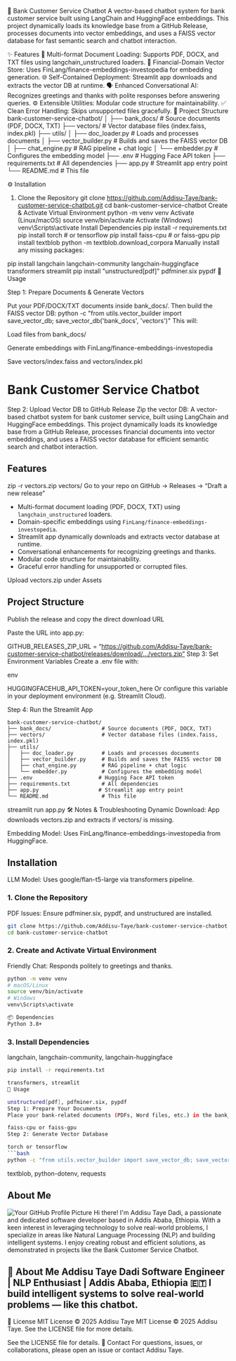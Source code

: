 🏦 Bank Customer Service Chatbot
A vector-based chatbot system for bank customer service built using LangChain and HuggingFace embeddings. This project dynamically loads its knowledge base from a GitHub Release, processes documents into vector embeddings, and uses a FAISS vector database for fast semantic search and chatbot interaction.

✨ Features
📄 Multi-format Document Loading: Supports PDF, DOCX, and TXT files using langchain_unstructured loaders.
🧠 Financial-Domain Vector Store: Uses FinLang/finance-embeddings-investopedia for embedding generation.
🌐 Self-Contained Deployment: Streamlit app downloads and extracts the vector DB at runtime.
🗣️ Enhanced Conversational AI: Recognizes greetings and thanks with polite responses before answering queries.
⚙️ Extensible Utilities: Modular code structure for maintainability.
✅ Clean Error Handling: Skips unsupported files gracefully.
📁 Project Structure
bank-customer-service-chatbot/
│
├── bank_docs/ # Source documents (PDF, DOCX, TXT)
├── vectors/ # Vector database files (index.faiss, index.pkl)
├── utils/
│ ├── doc_loader.py # Loads and processes documents
│ ├── vector_builder.py # Builds and saves the FAISS vector DB
│ ├── chat_engine.py # RAG pipeline + chat logic
│ └── embedder.py # Configures the embedding model
├── .env # Hugging Face API token
├── requirements.txt # All dependencies
├── app.py # Streamlit app entry point
└── README.md # This file

⚙️ Installation
1. Clone the Repository
git clone https://github.com/Addisu-Taye/bank-customer-service-chatbot.git
cd bank-customer-service-chatbot
Create & Activate Virtual Environment
python -m venv venv
Activate (Linux/macOS)
source venv/bin/activate
Activate (Windows)
venv\Scripts\activate
Install Dependencies
pip install -r requirements.txt
pip install torch        # or tensorflow
pip install faiss-cpu    # or faiss-gpu
pip install textblob
python -m textblob.download_corpora
Manually install any missing packages:

pip install langchain langchain-community langchain-huggingface 
transformers streamlit
pip install "unstructured[pdf]" pdfminer.six pypdf
🚀 Usage

Step 1: Prepare Documents & Generate Vectors

Put your PDF/DOCX/TXT documents inside bank_docs/.
Then build the FAISS vector DB:
python -c "from utils.vector_builder import save_vector_db; save_vector_db('bank_docs', 'vectors')"
This will:

Load files from bank_docs/

Generate embeddings with FinLang/finance-embeddings-investopedia

Save vectors/index.faiss and vectors/index.pkl
# Bank Customer Service Chatbot

Step 2: Upload Vector DB to GitHub Release
Zip the vector DB:
A vector-based chatbot system for bank customer service, built using LangChain and HuggingFace embeddings. This project dynamically loads its knowledge base from a GitHub Release, processes financial documents into vector embeddings, and uses a FAISS vector database for efficient semantic search and chatbot interaction.

## Features

zip -r vectors.zip vectors/
Go to your repo on GitHub → Releases → “Draft a new release”
- Multi-format document loading (PDF, DOCX, TXT) using `langchain_unstructured` loaders.
- Domain-specific embeddings using `FinLang/finance-embeddings-investopedia`.
- Streamlit app dynamically downloads and extracts vector database at runtime.
- Conversational enhancements for recognizing greetings and thanks.
- Modular code structure for maintainability.
- Graceful error handling for unsupported or corrupted files.

Upload vectors.zip under Assets
## Project Structure

Publish the release and copy the direct download URL

Paste the URL into app.py:

GITHUB_RELEASES_ZIP_URL = “https://github.com/Addisu-Taye/bank-customer-service-chatbot/releases/download/.../vectors.zip”
Step 3: Set Environment Variables
Create a .env file with:

env

HUGGINGFACEHUB_API_TOKEN=your_token_here
Or configure this variable in your deployment environment (e.g. Streamlit Cloud).

Step 4: Run the Streamlit App
```
bank-customer-service-chatbot/
├── bank_docs/                # Source documents (PDF, DOCX, TXT)
├── vectors/                  # Vector database files (index.faiss, index.pkl)
├── utils/
│   ├── doc_loader.py         # Loads and processes documents
│   ├── vector_builder.py     # Builds and saves the FAISS vector DB
│   ├── chat_engine.py        # RAG pipeline + chat logic
│   └── embedder.py           # Configures the embedding model
├── .env                     # Hugging Face API token
├── requirements.txt          # All dependencies
├── app.py                   # Streamlit app entry point
└── README.md                 # This file
```

streamlit run app.py
🛠 Notes & Troubleshooting
Dynamic Download: App downloads vectors.zip and extracts if vectors/ is missing.

Embedding Model: Uses FinLang/finance-embeddings-investopedia from HuggingFace.
## Installation

LLM Model: Uses google/flan-t5-large via transformers pipeline.
### 1. Clone the Repository

PDF Issues: Ensure pdfminer.six, pypdf, and unstructured are installed.
```bash
git clone https://github.com/Addisu-Taye/bank-customer-service-chatbot.git
cd bank-customer-service-chatbot
```
### 2. Create and Activate Virtual Environment

Friendly Chat: Responds politely to greetings and thanks.
```bash
python -m venv venv
# macOS/Linux
source venv/bin/activate
# Windows
venv\Scripts\activate

📦 Dependencies
Python 3.8+
```
### 3. Install Dependencies

langchain, langchain-community, langchain-huggingface
```bash
pip install -r requirements.txt

transformers, streamlit
🚀 Usage

unstructured[pdf], pdfminer.six, pypdf
Step 1: Prepare Your Documents
Place your bank-related documents (PDFs, Word files, etc.) in the bank_docs/ folder.

faiss-cpu or faiss-gpu
Step 2: Generate Vector Database

torch or tensorflow
```bash
python -c "from utils.vector_builder import save_vector_db; save_vector_db('bank_docs', 'vectors')"
```

textblob, python-dotenv, requests
## About Me
![Your GitHub Profile Picture](https://github.com/Addisu-Taye.png)
Hi there! I'm Addisu Taye Dadi, a passionate and dedicated software developer based in Addis Ababa, Ethiopia. With a keen interest in leveraging technology to solve real-world problems, I specialize in areas like Natural Language Processing (NLP) and building intelligent systems. I enjoy creating robust and efficient solutions, as demonstrated in projects like the Bank Customer Service Chatbot.

👤 About Me
Addisu Taye Dadi
Software Engineer | NLP Enthusiast | Addis Ababa, Ethiopia 🇪🇹
I build intelligent systems to solve real-world problems — like this chatbot.
---

📄 License
MIT License © 2025 Addisu Taye
MIT License © 2025 Addisu Taye.
See the LICENSE file for more details.

See the LICENSE file for details.
🤝 Contact
For questions, issues, or collaborations, please open an issue or contact Addisu Taye.